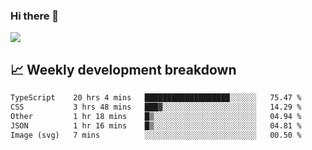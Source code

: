 ### Hi there 👋
<img align="center" src="https://github-readme-stats.vercel.app/api?username=Tumao727&show_icons=true&hide_title=true&theme=dracula" />


## 📈 Weekly development breakdown
<!--START_SECTION:waka-->

```txt
TypeScript    20 hrs 4 mins   ███████████████████░░░░░░   75.47 %
CSS           3 hrs 48 mins   ███▓░░░░░░░░░░░░░░░░░░░░░   14.29 %
Other         1 hr 18 mins    █▒░░░░░░░░░░░░░░░░░░░░░░░   04.94 %
JSON          1 hr 16 mins    █▒░░░░░░░░░░░░░░░░░░░░░░░   04.81 %
Image (svg)   7 mins          ░░░░░░░░░░░░░░░░░░░░░░░░░   00.50 %
```

<!--END_SECTION:waka-->
